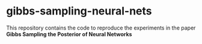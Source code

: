 # gibbs-sampling-neural-nets

This repository contains the code to reproduce the experiments in the paper **Gibbs Sampling the Posterior of Neural Networks**


